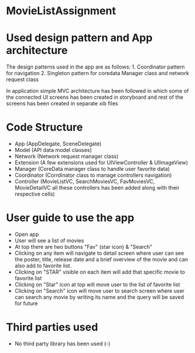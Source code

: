 # MovieListAssignment

# Used design pattern and App architecture

The design patterns used in the app are as follows:
    1. Coordinator pattern for navigation
    2. Singleton pattern for coredata Manager class and network request class
 
In application simple MVC architecture has been followed in which some of the connected UI screens has been created in storyboard and rest of the screens has been created in separate xib files

 
# Code Structure

- App (AppDelegate, SceneDelegate)
- Model (API data model classes)
- Network (Network request manager class)
- Extension (A few extensions used for UIViewController & UIImageView)
- Manager (CoreData manager class to handle user favorite data)
- Coordinator (Corrdinator class to manage controllers navigation)
- Controller (MovieListVC, SearchMoviesVC, FavMoviesVC, MovieDetailVC all these controllers has been added along with their respective cells)

# User guide to use the app

- Open app
- User will see a list of movies 
- At top there are two buttons "Fav" (star icon) & "Search" 
- Clicking on any item will navigate to detail screen where user can see the poster, title, release date and a brief overview of the movie and can also add to favorite list.
- Clicking on "STAR" visible on each item will add that specific movie to favorite list
- Clicking on "Star" icon at top will move user to the list of favorite list
- Clicking on "Search" icon will move user to search screen where user can search any movie by writing its name and the query will be saved for future


# Third parties used

- No third party library has been used (-) 
